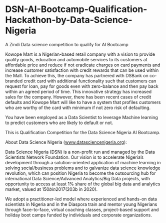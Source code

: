 # DSN-AI-Bootcamp-Qualification-Hackathon-by-Data-Science-Nigeria
A Zindi Data science competition to qualify for AI Bootcamp


Kowope Mart is a Nigerian-based retail company with a vision to provide quality goods, education and automobile services to its customers at affordable price and reduce if not eradicate charges on card payments and increase customer satisfaction with credit rewards that can be used within the Mall. To achieve this, the company has partnered with DSBank on co-branded credit card with additional functionality such that customers can request for loan, pay for goods even with zero-balance and then pay back within an agreed period of time. This innovative strategy has increased sales for the company. However, there has been recent cases of credit defaults and Kowope Mart will like to have a system that profiles customers who are worthy of the card with minimum if not zero risk of defaulting.

You have been employed as a Data Scientist to leverage Machine learning to predict customers who are likely to default or not.

This is Qualification Competition for the Data Science Nigeria AI Bootcamp.

About Data Science Nigeria (www.datasciencenigeria.org):


Data Science Nigeria (DSN) is a non-profit run and managed by the Data Scientists Network Foundation. Our vision is to accelerate Nigeria’s development through a solution-oriented application of machine learning in solving social/business problems and to galvanize data science knowledge revolution, which can position Nigeria to become the outsourcing hub for international Data Science/Advanced Analytics/Big Data projects, with opportunity to access at least 1% share of the global big data and analytics market, valued at $150b in 2017 ($203b in 2020).

We adopt a practitioner-led model where experienced and hands-on data scientists in Nigeria and in the Diaspora train and mentor young Nigerians through face-to-face, virtual coaching classes, project-based support and holiday boot camps funded by individuals and corporate organizations.
